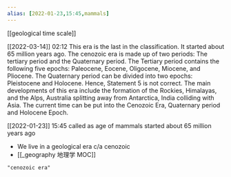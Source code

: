 ```yaml
---
alias: [2022-01-23,15:45,mammals]
---
```

[[geological time scale]]

[[2022-03-14]] 02:12
This era is the last in the classification.
It started about 65 million years ago.
The cenozoic era is made up of two periods: The tertiary period and the Quaternary period.
The Tertiary period contains the following five epochs: Paleocene, Eocene, Oligocene, Miocene, and Pliocene.
The Quaternary period can be divided into two epochs: Pleistocene and Holocene. Hence, Statement 5 is not correct.
The main developments of this era include the formation of the Rockies, Himalayas, and the Alps, Australia splitting away from Antarctica, India colliding with Asia.
The current time can be put into the Cenozoic Era, Quaternary period and Holocene Epoch.

[[2022-01-23]] 15:45
called as age of mammals
started about 65 million years ago
- We live in a geological era c/a cenozoic
- [[_geography 地理学 MOC]]
```query 2021-12-31 00:37
"cenozoic era"
```
